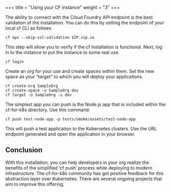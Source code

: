 +++
title = "Using your CF instance"
weight = "3"
+++


The ability to connect with the Cloud Foundry API endpoint is the best validation of the installation. You can do this by setting the endpoint of your local cf CLI as follows

```
cf api --skip-ssl-validation $IP.xip.io
```

This step will allow you to verify if the cf installation is functional. Next, log in to the instance to put the instance to some real use.

```
cf login
```

Create an org for your use and create spaces within them. Set the new space as your “target” to which you will deploy your applications.

```
cf create-org SampleOrg
cf create-space -o SampleOrg dev
cf target -o SampleOrg -s dev
```

The simplest app you can push is the Node.js app that is included within the cf-for-k8s directory. Use this command:

```
cf push test-node-app -p tests/smoke/assets/test-node-app
```

This will push a test application to the Kubernetes clusters. Use the URL endpoint generated and open the application in your browser.

## Conclusion

With this installation, you can help developers in your org realize the benefits of the simplified ‘cf push’ process while deploying to modern infrastructure. The cf-for-k8s community has got positive feedback for this abstraction layer over Kubernetes. There are several ongoing projects that aim to improve this offering.
